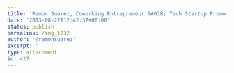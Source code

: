 ```yaml
---
title: 'Ramon Suarez, Coworking Entrepreneur &#038; Tech Startup Promoter'
date: '2013-08-22T12:42:37+00:00'
status: publish
permalink: /img_1232
author: '@ramonsuarez'
excerpt: ''
type: attachment
id: 427
---
```

<!DOCTYPE html PUBLIC "-//W3C//DTD HTML 4.0 Transitional//EN" "http://www.w3.org/TR/REC-html40/loose.dtd">
<?xml encoding="UTF-8">
